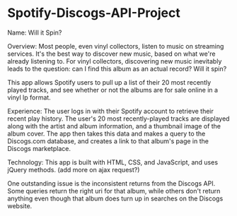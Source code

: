 # Spotify-Discogs-API-Project
Name: Will it Spin?

Overview:
Most people, even vinyl collectors, listen to music on streaming services. It's the best way to discover new music, based on what we're already listening to. For vinyl collectors, discovering new music inevitably leads to the question: can I find this album as an actual record? Will it spin?

This app allows Spotify users to pull up a list of their 20 most recently played tracks, and see whether or not the albums are for sale online in a vinyl lp format. 

Experience:
The user logs in with their Spotify account to retrieve their recent play history.
The user's 20 most recently-played tracks are displayed along with the artist and album information, 
and a thumbnail image of the album cover. The app then takes this data and makes a query to 
the Discogs.com database, and creates a link to that album's page in the Discogs marketplace. 

Technology:
This app is built with HTML, CSS, and JavaScript, and uses jQuery methods. 
(add more on ajax request?)

One outstanding issue is the inconsistent returns from the Discogs API. Some queries return the right
uri for that album, while others don't return anything even though that album does turn up in searches on 
the Discogs website. 
